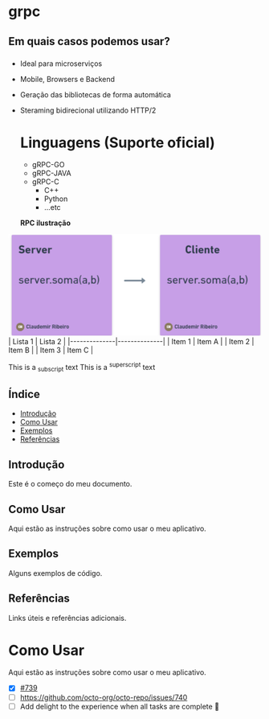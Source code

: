 # grpc

## Em quais casos podemos usar?
###
- Ideal para microserviços
- Mobile, Browsers e Backend
- Geração das bibliotecas de forma automática
- Steraming bidirecional utilizando HTTP/2

  # Linguagens (Suporte oficial)
  - gRPC-GO
  - gRPC-JAVA
  - gRPC-C
      - C++
      - Python
      - ...etc

  
  **RPC ilustração**

![](image/clientserver.png)
| Lista 1      | Lista 2      |
|--------------|--------------|
| Item 1       | Item A       |
| Item 2       | Item B       |
| Item 3       | Item C       |


This is a <sub>subscript</sub> text
This is a <sup>superscript</sup> text

## Índice
- [Introdução](#introdução)
- [Como Usar](#como-usar)
- [Exemplos](#exemplos)
- [Referências](#referências)

## Introdução
Este é o começo do meu documento.

## Como Usar
Aqui estão as instruções sobre como usar o meu aplicativo.

## Exemplos
Alguns exemplos de código.

## Referências
Links úteis e referências adicionais.

# Como Usar
Aqui estão as instruções sobre como usar o meu aplicativo.

- [x] [#739](https://github.com/clauribeirodevjava/grpc/issues/1#issue-1967380355)
- [ ] https://github.com/octo-org/octo-repo/issues/740
- [ ] Add delight to the experience when all tasks are complete :tada:

